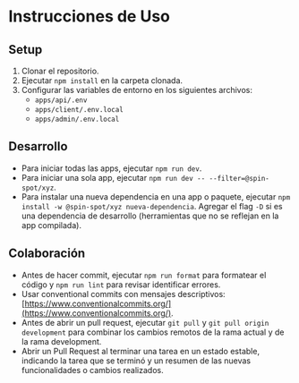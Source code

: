 # Instrucciones de Uso

## Setup

1. Clonar el repositorio.
2. Ejecutar `npm install` en la carpeta clonada.
3. Configurar las variables de entorno en los siguientes archivos:
   - `apps/api/.env`
   - `apps/client/.env.local`
   - `apps/admin/.env.local`

## Desarrollo

- Para iniciar todas las apps, ejecutar `npm run dev`.
- Para iniciar una sola app, ejecutar `npm run dev -- --filter=@spin-spot/xyz`.
- Para instalar una nueva dependencia en una app o paquete, ejecutar `npm install -w @spin-spot/xyz nueva-dependencia`. Agregar el flag `-D` si es una dependencia de desarrollo (herramientas que no se reflejan en la app compilada).

## Colaboración

- Antes de hacer commit, ejecutar `npm run format` para formatear el código y `npm run lint` para revisar identificar errores.
- Usar conventional commits con mensajes descriptivos: [https://www.conventionalcommits.org/](https://www.conventionalcommits.org/).
- Antes de abrir un pull request, ejecutar `git pull` y `git pull origin development` para combinar los cambios remotos de la rama actual y de la rama development.
- Abrir un Pull Request al terminar una tarea en un estado estable, indicando la tarea que se terminó y un resumen de las nuevas funcionalidades o cambios realizados.

